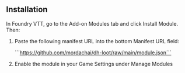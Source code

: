 ## Installation

In Foundry VTT, go to the Add-on Modules tab and click Install Module. Then:

1. Paste the following manifest URL into the bottom Manifest URL field:

    ´´´https://github.com/mordachai/dh-loot/raw/main/module.json´´´

2. Enable the module in your Game Settings under Manage Modules

